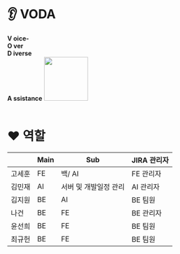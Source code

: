 # :ear: VODA 
**V oice-**   
**O ver**   
**D iverse**   
**A ssistance**
<img src="../exec/resource/img/VODA_logo.png" width="100" height="100">
<br/> <br/>   

# :heart: 역할

|  |  Main | Sub | JIRA 관리자 |
| --- | --- | --- | --- |
| 고세훈 | FE | 백/ AI | FE 관리자 |
| 김민재 | AI | 서버 및 개발일정 관리 | AI 관리자 |
| 김지원 | BE | AI | BE 팀원 |
| 나건 | BE | FE | BE 관리자 |
| 윤선희 | BE | FE | BE 팀원 |
| 최규헌 | BE | FE | BE 팀원 |











<!-- # README

- ver0.1.0
  - 최초 front / back merge
  - \[Front\] 프로젝트 시작, 컴포넌트 구성 및 파일 구조 정립
  - \[Back\] 프로젝트 시작, DB 작업, API 구현, 구조 정립

- ver0.1.1
  - 회원가입, 로그인 구현
  - 로그아웃 구현
  - openvidu Lib 추가 -->
